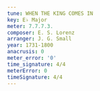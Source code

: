 ```yaml
---
tune: WHEN THE KING COMES IN
key: E♭ Major
meter: 7.7.7.3.
composer: E. S. Lorenz
arranger: J. G. Small
year: 1731-1800
anacrusis: 0
meter_error: '0'
time_signature: 4/4
meterError: 0
timeSignature: 4/4
---
```

